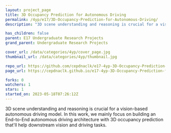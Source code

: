```yaml
---
layout: project_page
title: 3D Occupancy Prediction for Autonomous Driving
permalink: /4yp/e17/3D-Occupancy-Prediction-for-Autonomous-Driving/
description: "3D scene understanding and reasoning is crucial for a vision-based autonomous driving model. In this work, we mainly focus on building an End-to-End autonomous driving architecture with 3D occupancy prediction that'll help downstream vision and driving tasks."

has_children: false
parent: E17 Undergraduate Research Projects
grand_parent: Undergraduate Research Projects

cover_url: /data/categories/4yp/cover_page.jpg
thumbnail_url: /data/categories/4yp/thumbnail.jpg

repo_url: https://github.com/cepdnaclk/e17-4yp-3D-Occupancy-Prediction-for-Autonomous-Driving
page_url: https://cepdnaclk.github.io/e17-4yp-3D-Occupancy-Prediction-for-Autonomous-Driving

forks: 0
watchers: 1
stars: 1
started_on: 2023-05-18T07:26:12Z
---
```

3D scene understanding and reasoning is crucial for a vision-based autonomous driving model. In this work, we mainly focus on building an End-to-End autonomous driving architecture with 3D occupancy prediction that'll help downstream vision and driving tasks.

